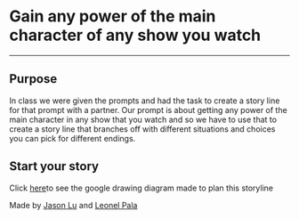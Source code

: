 # Gain any power of the main character of any show you watch
---
## Purpose
 In class we were given the prompts and had the task to create a story line for that prompt with a partner. Our prompt is about getting any power of the main character in any show that you watch and so we have to use that to create a story line that branches off with different situations and choices you can pick for different endings.
## Start your story

Click [here](https://docs.google.com/drawings/d/1jElL4NjUu9Ww4fzCaqL7n6vRrI85_m9cCuxioCwfgqY/edit)to see the google drawing diagram made to plan this storyline

Made by [Jason Lu](https://github.com/jasonl4600) and [Leonel Pala](https://github.com/leonelp8111)